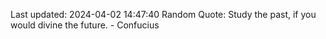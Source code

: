 Last updated: 2024-04-02 14:47:40
Random Quote: Study the past, if you would divine the future. - Confucius
